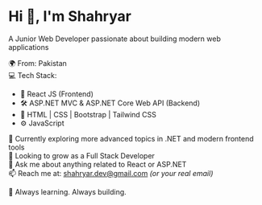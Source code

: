 # Hi 👋, I'm Shahryar  
A Junior Web Developer passionate about building modern web applications

🌍 From: Pakistan  
💻 Tech Stack:  
- 🧠 React JS (Frontend)  
- 🛠 ASP.NET MVC & ASP.NET Core Web API (Backend)  
- 🎨 HTML | CSS | Bootstrap | Tailwind CSS  
- ⚙️ JavaScript  

🌱 Currently exploring more advanced topics in .NET and modern frontend tools  
🎯 Looking to grow as a Full Stack Developer  
💬 Ask me about anything related to React or ASP.NET  
📫 Reach me at: shahryar.dev@gmail.com *(or your real email)*  

🚀 Always learning. Always building.
